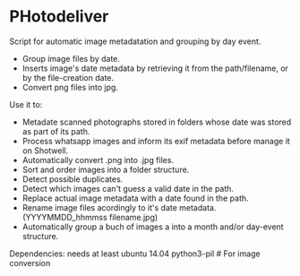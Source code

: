# PHotodeliver


Script for automatic image metadatation and grouping by day event.

- Group image files by date.
- Inserts image's date metadata by retrieving it from the path/filename, or by the file-creation date.
- Convert png files into jpg.

Use it to:  
- Metadate scanned photographs stored in folders whose date was stored as part of its path.
- Process whatsapp images and inform its exif metadata before manage it on Shotwell.
- Automatically convert .png into .jpg files.
- Sort and order images into a folder structure.
- Detect possible duplicates.
- Detect which images can't guess a valid date in the path.
- Replace actual image metadata with a date found in the path.
- Rename image files acordingly to it's date metadata. (YYYYMMDD_hhmmss filename.jpg)
- Automatically group a buch of images a into a month and/or day-event structure.

Dependencies:
needs at least ubuntu 14.04
python3-pil  #  For image conversion
